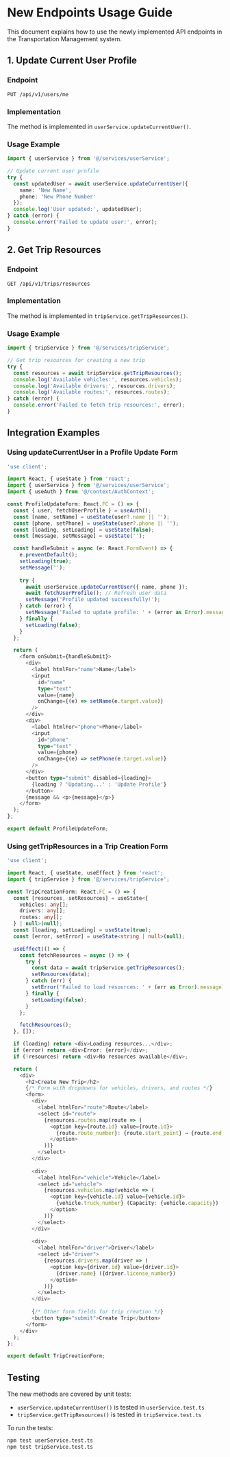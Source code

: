 # New Endpoints Usage Guide

This document explains how to use the newly implemented API endpoints in the Transportation Management system.

## 1. Update Current User Profile

### Endpoint
`PUT /api/v1/users/me`

### Implementation
The method is implemented in `userService.updateCurrentUser()`.

### Usage Example
```typescript
import { userService } from '@/services/userService';

// Update current user profile
try {
  const updatedUser = await userService.updateCurrentUser({
    name: 'New Name',
    phone: 'New Phone Number'
  });
  console.log('User updated:', updatedUser);
} catch (error) {
  console.error('Failed to update user:', error);
}
```

## 2. Get Trip Resources

### Endpoint
`GET /api/v1/trips/resources`

### Implementation
The method is implemented in `tripService.getTripResources()`.

### Usage Example
```typescript
import { tripService } from '@/services/tripService';

// Get trip resources for creating a new trip
try {
  const resources = await tripService.getTripResources();
  console.log('Available vehicles:', resources.vehicles);
  console.log('Available drivers:', resources.drivers);
  console.log('Available routes:', resources.routes);
} catch (error) {
  console.error('Failed to fetch trip resources:', error);
}
```

## Integration Examples

### Using updateCurrentUser in a Profile Update Form
```typescript
'use client';

import React, { useState } from 'react';
import { userService } from '@/services/userService';
import { useAuth } from '@/context/AuthContext';

const ProfileUpdateForm: React.FC = () => {
  const { user, fetchUserProfile } = useAuth();
  const [name, setName] = useState(user?.name || '');
  const [phone, setPhone] = useState(user?.phone || '');
  const [loading, setLoading] = useState(false);
  const [message, setMessage] = useState('');

  const handleSubmit = async (e: React.FormEvent) => {
    e.preventDefault();
    setLoading(true);
    setMessage('');
    
    try {
      await userService.updateCurrentUser({ name, phone });
      await fetchUserProfile(); // Refresh user data
      setMessage('Profile updated successfully!');
    } catch (error) {
      setMessage('Failed to update profile: ' + (error as Error).message);
    } finally {
      setLoading(false);
    }
  };

  return (
    <form onSubmit={handleSubmit}>
      <div>
        <label htmlFor="name">Name</label>
        <input
          id="name"
          type="text"
          value={name}
          onChange={(e) => setName(e.target.value)}
        />
      </div>
      <div>
        <label htmlFor="phone">Phone</label>
        <input
          id="phone"
          type="text"
          value={phone}
          onChange={(e) => setPhone(e.target.value)}
        />
      </div>
      <button type="submit" disabled={loading}>
        {loading ? 'Updating...' : 'Update Profile'}
      </button>
      {message && <p>{message}</p>}
    </form>
  );
};

export default ProfileUpdateForm;
```

### Using getTripResources in a Trip Creation Form
```typescript
'use client';

import React, { useState, useEffect } from 'react';
import { tripService } from '@/services/tripService';

const TripCreationForm: React.FC = () => {
  const [resources, setResources] = useState<{
    vehicles: any[];
    drivers: any[];
    routes: any[];
  } | null>(null);
  const [loading, setLoading] = useState(true);
  const [error, setError] = useState<string | null>(null);

  useEffect(() => {
    const fetchResources = async () => {
      try {
        const data = await tripService.getTripResources();
        setResources(data);
      } catch (err) {
        setError('Failed to load resources: ' + (err as Error).message);
      } finally {
        setLoading(false);
      }
    };

    fetchResources();
  }, []);

  if (loading) return <div>Loading resources...</div>;
  if (error) return <div>Error: {error}</div>;
  if (!resources) return <div>No resources available</div>;

  return (
    <div>
      <h2>Create New Trip</h2>
      {/* Form with dropdowns for vehicles, drivers, and routes */}
      <form>
        <div>
          <label htmlFor="route">Route</label>
          <select id="route">
            {resources.routes.map(route => (
              <option key={route.id} value={route.id}>
                {route.route_number}: {route.start_point} → {route.end_point}
              </option>
            ))}
          </select>
        </div>
        
        <div>
          <label htmlFor="vehicle">Vehicle</label>
          <select id="vehicle">
            {resources.vehicles.map(vehicle => (
              <option key={vehicle.id} value={vehicle.id}>
                {vehicle.truck_number} (Capacity: {vehicle.capacity})
              </option>
            ))}
          </select>
        </div>
        
        <div>
          <label htmlFor="driver">Driver</label>
          <select id="driver">
            {resources.drivers.map(driver => (
              <option key={driver.id} value={driver.id}>
                {driver.name} ({driver.license_number})
              </option>
            ))}
          </select>
        </div>
        
        {/* Other form fields for trip creation */}
        <button type="submit">Create Trip</button>
      </form>
    </div>
  );
};

export default TripCreationForm;
```

## Testing

The new methods are covered by unit tests:
- `userService.updateCurrentUser()` is tested in `userService.test.ts`
- `tripService.getTripResources()` is tested in `tripService.test.ts`

To run the tests:
```bash
npm test userService.test.ts
npm test tripService.test.ts
```